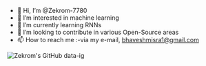 - 👋 Hi, I’m @Zekrom-7780
- 👀 I’m interested in machine learning
- 🌱 I’m currently learning RNNs
- 💞️ I’m looking to contribute in various Open-Source areas
- 📫 How to reach me :-via my e-mail, bhaveshmisra1@gmail.com

<!---
Zekrom-7780/Zekrom-7780 is a ✨ special ✨ repository because its `README.md` (this file) appears on your GitHub profile.
You can click the Preview link to take a look at your changes.
--->
![Zekrom's GitHub data-ig](https://github-profile-trophy.vercel.app/?username=Zekrom-7780&theme=gruvbox)



<!---https://github-profile-trophy.vercel.app/?username=Zekrom-7780&theme=gruvbox
